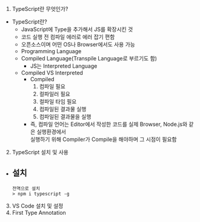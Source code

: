 1. TypeScript란 무엇인가?

- TypeScript란?
  - JavaScript에 Type을 추가해서 JS를 확장시킨 것
  - 코드 실행 전 컴파일 에러로 에러 잡기 편함
  - 오픈소스이며 어떤 OS나 Browser에서도 사용 가능
  - Programming Language
  - Compiled Language(Transpile Language로 부르기도 함)
    - JS는 Interpreted Language
  - Compiled VS Interpreted
    - Compiled
      1. 컴파일 필요
      2. 컬파일러 필요
      3. 컬파일 타임 필요
      4. 컴파일된 결과물 실행
      5. 컴파일된 결과물을 실행
    - 즉, 컴파일 언어는 Editor에서 작성한 코드를 실제 Browser, Node.js와 같은 실행환경에서<br/>
      실행하기 위해 Compiler가 Compile을 해야하며 그 시점이 필요함


2. TypeScript 설치 및 사용
  - 설치
    - 
    ```
    전역으로 설치
    > npm i typescript -g
    ```
3. VS Code 설치 및 설정
4. First Type Annotation

